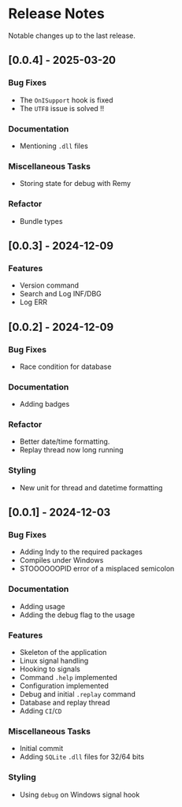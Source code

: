 # Release Notes

Notable changes up to the last release.

<!-- generated by git-cliff -->

## [0.0.4] - 2025-03-20

### Bug Fixes

- The `OnISupport` hook is fixed
- The `UTF8` issue is solved !!

### Documentation

- Mentioning `.dll` files

### Miscellaneous Tasks

- Storing state for debug with Remy

### Refactor

- Bundle types

## [0.0.3] - 2024-12-09

### Features

- Version command
- Search and Log INF/DBG
- Log ERR

## [0.0.2] - 2024-12-09

### Bug Fixes

- Race condition for database

### Documentation

- Adding badges

### Refactor

- Better date/time formatting.
- Replay thread now long running

### Styling

- New unit for thread and datetime formatting

## [0.0.1] - 2024-12-03

### Bug Fixes

- Adding Indy to the required packages
- Compiles under Windows
- STOOOOOOPID error of a misplaced semicolon

### Documentation

- Adding usage
- Adding the debug flag to the usage

### Features

- Skeleton of the application
- Linux signal handling
- Hooking to signals
- Command `.help` implemented
- Configuration implemented
- Debug and initial `.replay` command
- Database and replay thread
- Adding `CI`/`CD`

### Miscellaneous Tasks

- Initial commit
- Adding `SQLite` `.dll` files for 32/64 bits

### Styling

- Using `debug` on Windows signal hook


